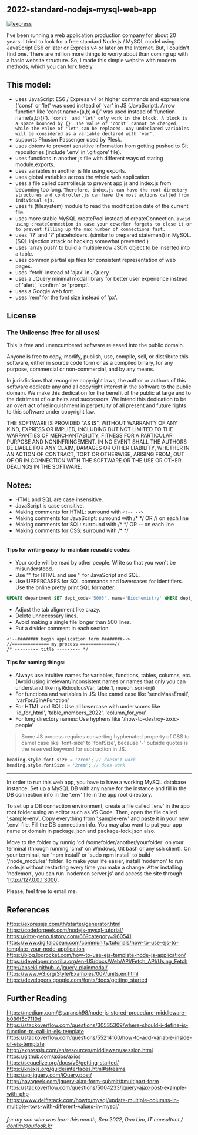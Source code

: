 ## 2022-standard-nodejs-mysql-web-app

[![express](https://www.bairesdev.com/wp-content/uploads//2021/07/Expressjs.svg)](https://expressjs.com)

I've been running a web application production company for about 20 years. I tried to look for a free standard Node.js / MySQL model using JavaScript ES6 or later or Express v4 or later on the Internet. But, I couldn't find one. There are million more things to worry about than coming up with a basic website structure. So, I made this simple website with modern methods, which you can fork freely.

## This model:
- uses JavaScript ES6 / Express v4 or higher commands and expressions ('const' or 'let' was used instead of 'var' in JS (JavaScript). Arrow function like 'const name=(a,b)=>{}' was used instead of 'function name(a,b){}').
`'const' and 'let' only work in the block. A block is a space bounded by {}. The value of 'const' cannot be changed, while the value of 'let' can be replaced. Any undeclared variables will be considered as a variable declared with 'var'.`
- supports Phusion Passenger used by Plesk.
- uses dotenv to prevent sensitive information from getting pushed to Git repositories (include '.env' in '.gitigore' file).
- uses functions in another js file with different ways of stating module.exports.
- uses variables in another js file using exports.
- uses global variables across the whole web application.
- uses a file called controller.js to prevent app.js and index.js from becoming too long. `Therefore, index.js can have the root directory structures and controller.js can have the most actions called from individual ejs.`
- uses fs (filesystem) module to read the modification date of the current file.
- uses more stable MySQL createPool instead of createConnection. `avoid using createConnection in case your coworker forgets to close it or to prevent filling up the max number of connections fast.`
- uses '??' and '?' placeholders. (similar to prepared statement) in MySQL. (SQL injection attack or hacking somewhat prevented.)
- uses 'array push' to build a multiple row JSON object to be inserted into a table.
- uses common partial ejs files for consistent representation of web pages.
- uses 'fetch' instead of 'ajax' in JQuery.
- uses a JQuery minimal modal library for better user experience instead of 'alert', 'confirm' or 'prompt'.
- uses a Google web font.
- uses 'rem' for the font size instead of 'px'.

## License
### The Unlicense (free for all uses)

This is free and unencumbered software released into the public domain.

Anyone is free to copy, modify, publish, use, compile, sell, or
distribute this software, either in source code form or as a compiled
binary, for any purpose, commercial or non-commercial, and by any
means.

In jurisdictions that recognize copyright laws, the author or authors
of this software dedicate any and all copyright interest in the
software to the public domain. We make this dedication for the benefit
of the public at large and to the detriment of our heirs and
successors. We intend this dedication to be an overt act of
relinquishment in perpetuity of all present and future rights to this
software under copyright law.

THE SOFTWARE IS PROVIDED "AS IS", WITHOUT WARRANTY OF ANY KIND,
EXPRESS OR IMPLIED, INCLUDING BUT NOT LIMITED TO THE WARRANTIES OF
MERCHANTABILITY, FITNESS FOR A PARTICULAR PURPOSE AND NONINFRINGEMENT.
IN NO EVENT SHALL THE AUTHORS BE LIABLE FOR ANY CLAIM, DAMAGES OR
OTHER LIABILITY, WHETHER IN AN ACTION OF CONTRACT, TORT OR OTHERWISE,
ARISING FROM, OUT OF OR IN CONNECTION WITH THE SOFTWARE OR THE USE OR
OTHER DEALINGS IN THE SOFTWARE.


## Notes:
- HTML and SQL are case insensitive.
- JavaScript is case sensitive.
- Making comments for HTML: surround with `<!-- -->`
- Making comments for JavaScript: surround with /* */ OR // on each line
- Making comments for SQL: surround with /* */ OR -- on each line
- Making comments for CSS: surround with /* */

---

#### Tips for writing easy-to-maintain reusable codes:
- Your code will be read by other people. Write so that you won't be misunderstood.
- Use "" for HTML and use '' for JavaScript and SQL.
- Use UPPERCASES for SQL commands and lowercases for identifiers. Use the online pretty print SQL formatter.
``` sql
UPDATE department SET dept_code='5003', name='Biochemistry' WHERE dept_code='5002';
```
- Adjust the tab alignment like crazy.
- Delete unnecessary lines.
- Avoid making a single file longer than 500 lines.
- Put a divider comment in each section.
```
<!--######## begin application form ########-->
//============== my process =============//
/* --------- title --------- */
```

#### Tips for naming things:
- Always use intuitive names for variables, functions, tables, columns, etc. (Avoid using irrelevant/inconsistent names or names that only you can understand like myRidiculousVar, table_1, mueon_sori-inji)
- For functions and variables in JS: Use camel case like 'sendMassEmail', 'varForJSInAFunction'
- For HTML and SQL: Use all lowercase with underscores like 'id_for_html', 'table_members_2022', 'column_for_you'
- For long directory names: Use hyphens like '/how-to-destroy-toxic-people'
> Some JS process requires converting hyphenated property of CSS to camel case like 'font-size' to 'fontSize', because '-' outside quotes is the reserved keyword for subtraction in JS.
``` php
heading.style.font-size = '2rem'; // doesn't work
heading.style.fontSize = '2rem'; // does work
```

---
In order to run this web app, you have to have a working MySQL database instance. Set up a MySQL DB with any name for the instance and fill in the DB connection info in the '.env' file in the app root directory. 

To set up a DB connection environment, create a file called '.env' in the app root folder using an editor such as VS Code. Then, open the file called '.sample-env'. Copy everything from '.sample-env' and paste it in your new '.env' file. Fill the DB connection info. You may also want to put your app name or domain in package.json and package-lock.json also. 

Move to the folder by runnig 'cd /somefolder/another/yourfolder' on your terminal (through running 'cmd' on Windows, Git bash or any ssh client). On your terminal, run 'npm install' or 'sudo npm install' to build '/node_modules' folder. To make your life easier, install 'nodemon' to run node.js without restarting every time you make a change. After installing 'nodemon', you can run 'nodemon server.js' and access the site through 'http://127.0.0.1:3000'. 

Please, feel free to email me.


## References
https://expressjs.com/th/starter/generator.html<br>
https://codeforgeek.com/nodejs-mysql-tutorial/<br>
https://kitty-geno.tistory.com/66?category=960541<br>
https://www.digitalocean.com/community/tutorials/how-to-use-ejs-to-template-your-node-application<br>
https://blog.logrocket.com/how-to-use-ejs-template-node-js-application/<br>
https://developer.mozilla.org/en-US/docs/Web/API/Fetch_API/Using_Fetch<br>
http://anseki.github.io/jquery-plainmodal/<br>
https://www.w3.org/Style/Examples/007/units.en.html<br>
https://developers.google.com/fonts/docs/getting_started<br>

## Further Reading
https://medium.com/@saransh98/node-js-stored-procedure-middleware-b086f5c7119d<br>
https://stackoverflow.com/questions/30535309/where-should-i-define-js-function-to-call-in-ejs-template<br>
https://stackoverflow.com/questions/55214160/how-to-add-variable-inside-of-ejs-template<br>
http://expressjs.com/en/resources/middleware/session.html<br>
https://github.com/axios/axios<br>
https://sequelize.org/docs/v6/getting-started/<br>
https://knexjs.org/guide/interfaces.html#streams<br>
https://api.jquery.com/jQuery.post/<br>
http://hayageek.com/jquery-ajax-form-submit/#multipart-form<br>
https://stackoverflow.com/questions/5004233/jquery-ajax-post-example-with-php<br>
https://www.delftstack.com/howto/mysql/update-multiple-columns-in-multiple-rows-with-different-values-in-mysql/


###### for my son who was born this month, Sep 2022, Don Lim, IT consultant / donlim@outlook.kr
